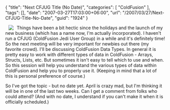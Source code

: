 {
	"title": "Next CFJUG Title (No Date)",
	"categories": [
		"ColdFusion"
	],
	"tags": [],
	"date": "2007-03-27T17:03:00+06:00",
	"url": "/2007/03/27/Next-CFJUG-Title-No-Date",
	"guid": "1924"
}

<img src="http://ray.camdenfamily.com/images/seal.gif" align="left" hspace="10">

Things have been a bit hectic since the holidays and the launch of my new business (which has a name now, I'm actually incorporated). I haven't run a CFJUG (ColdFusion Jedi User Group) in a while and it's definitely time! So the next meeting will be very important for newbies out there (my favorite crowd). I'll be discussing ColdFusion Data Types. In general it is pretty easy to work with different types of data in ColdFusion - Arrays, Structs, Lists, etc. But sometimes it isn't easy to tell which to use and when. So this session will help you understand the various types of data within ColdFusion and help you to properly use it. (Keeping in mind that a lot of this is personal preference of course.)

So I've got the topic - but no date yet. April is crazy mad, but I'm thinking it will be in one of the last two weeks. Can I get a comment from folks who could attend? (And with no date, I understand if you can't make it when it is officially scheduled.)

<br clear="left">